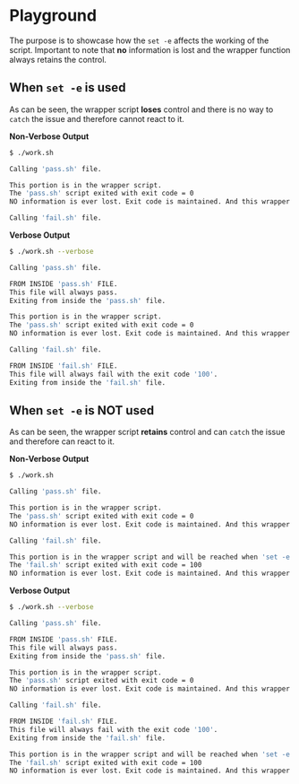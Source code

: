 # Playground

The purpose is to showcase how the `set -e` affects the working of the script. Important to note that **no** information is lost and the wrapper function always retains the control.

## When `set -e` is used

As can be seen, the wrapper script **loses** control and there is no way to `catch` the issue and therefore cannot react to it.

**Non-Verbose Output**

```bash
$ ./work.sh

Calling 'pass.sh' file.

This portion is in the wrapper script.
The 'pass.sh' script exited with exit code = 0
NO information is ever lost. Exit code is maintained. And this wrapper script retains control.

Calling 'fail.sh' file.
```

**Verbose Output**

```bash
$ ./work.sh --verbose

Calling 'pass.sh' file.

FROM INSIDE 'pass.sh' FILE.
This file will always pass.
Exiting from inside the 'pass.sh' file.

This portion is in the wrapper script.
The 'pass.sh' script exited with exit code = 0
NO information is ever lost. Exit code is maintained. And this wrapper script retains control.

Calling 'fail.sh' file.

FROM INSIDE 'fail.sh' FILE.
This file will always fail with the exit code '100'.
Exiting from inside the 'fail.sh' file.
```

## When `set -e` is **NOT** used

As can be seen, the wrapper script **retains** control and can `catch` the issue and therefore can react to it.

**Non-Verbose Output**

```bash
$ ./work.sh

Calling 'pass.sh' file.

This portion is in the wrapper script.
The 'pass.sh' script exited with exit code = 0
NO information is ever lost. Exit code is maintained. And this wrapper script retains control.

Calling 'fail.sh' file.

This portion is in the wrapper script and will be reached when 'set -e' is NOT used.
The 'fail.sh' script exited with exit code = 100
NO information is ever lost. Exit code is maintained. And this wrapper script retains control.
```

**Verbose Output**

```bash
$ ./work.sh --verbose

Calling 'pass.sh' file.

FROM INSIDE 'pass.sh' FILE.
This file will always pass.
Exiting from inside the 'pass.sh' file.

This portion is in the wrapper script.
The 'pass.sh' script exited with exit code = 0
NO information is ever lost. Exit code is maintained. And this wrapper script retains control.

Calling 'fail.sh' file.

FROM INSIDE 'fail.sh' FILE.
This file will always fail with the exit code '100'.
Exiting from inside the 'fail.sh' file.

This portion is in the wrapper script and will be reached when 'set -e' is NOT used.
The 'fail.sh' script exited with exit code = 100
NO information is ever lost. Exit code is maintained. And this wrapper script retains control.
```
